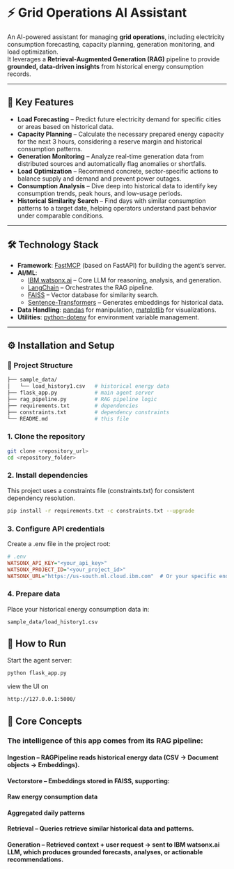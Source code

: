 # ⚡ Grid Operations AI Assistant  

An AI-powered assistant for managing **grid operations**, including electricity consumption forecasting, capacity planning, generation monitoring, and load optimization.  
It leverages a **Retrieval-Augmented Generation (RAG)** pipeline to provide **grounded, data-driven insights** from historical energy consumption records.  

---

## 🔑 Key Features  

- **Load Forecasting** – Predict future electricity demand for specific cities or areas based on historical data.  
- **Capacity Planning** – Calculate the necessary prepared energy capacity for the next 3 hours, considering a reserve margin and historical consumption patterns.  
- **Generation Monitoring** – Analyze real-time generation data from distributed sources and automatically flag anomalies or shortfalls.  
- **Load Optimization** – Recommend concrete, sector-specific actions to balance supply and demand and prevent power outages.  
- **Consumption Analysis** – Dive deep into historical data to identify key consumption trends, peak hours, and low-usage periods.  
- **Historical Similarity Search** – Find days with similar consumption patterns to a target date, helping operators understand past behavior under comparable conditions.  

---

## 🛠️ Technology Stack  

- **Framework**: [FastMCP](https://github.com/) (based on FastAPI) for building the agent’s server.  
- **AI/ML**:  
  - [IBM watsonx.ai](https://www.ibm.com/watsonx/ai) – Core LLM for reasoning, analysis, and generation.  
  - [LangChain](https://www.langchain.com/) – Orchestrates the RAG pipeline.  
  - [FAISS](https://github.com/facebookresearch/faiss) – Vector database for similarity search.  
  - [Sentence-Transformers](https://www.sbert.net/) – Generates embeddings for historical data.  
- **Data Handling**: [pandas](https://pandas.pydata.org/) for manipulation, [matplotlib](https://matplotlib.org/) for visualizations.  
- **Utilities**: [python-dotenv](https://github.com/theskumar/python-dotenv) for environment variable management.  

---

## ⚙️ Installation and Setup  

### 📂 Project Structure
```bash
├── sample_data/
│   └── load_history1.csv   # historical energy data
├── flask_app.py            # main agent server
├── rag_pipeline.py         # RAG pipeline logic
├── requirements.txt        # dependencies
├── constraints.txt         # dependency constraints
└── README.md               # this file
```

### 1. Clone the repository  
```bash
git clone <repository_url>
cd <repository_folder>
```
### 2. Install dependencies
This project uses a constraints file (constraints.txt) for consistent dependency resolution.
```bash
pip install -r requirements.txt -c constraints.txt --upgrade
```
### 3. Configure API credentials
Create a .env file in the project root:
```ini
# .env
WATSONX_API_KEY="<your_api_key>"
WATSONX_PROJECT_ID="<your_project_id>"
WATSONX_URL="https://us-south.ml.cloud.ibm.com"  # Or your specific endpoint
```
### 4. Prepare data
Place your historical energy consumption data in:
```bash
sample_data/load_history1.csv
```

## 🚀 How to Run

Start the agent server:
```bash
python flask_app.py
```
view the UI on 
```bash
http://127.0.0.1:5000/
```
## 🧠 Core Concepts

### The intelligence of this app comes from its RAG pipeline:

#### Ingestion – RAGPipeline reads historical energy data (CSV → Document objects → Embeddings).

#### Vectorstore – Embeddings stored in FAISS, supporting:

#### Raw energy consumption data

#### Aggregated daily patterns

#### Retrieval – Queries retrieve similar historical data and patterns.

#### Generation – Retrieved context + user request → sent to IBM watsonx.ai LLM, which produces grounded forecasts, analyses, or actionable recommendations.
